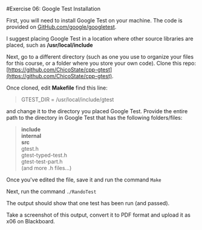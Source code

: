 #Exercise 06: Google Test Installation

First, you will need to install Google Test on your machine. The code is provided on [GitHub.com/google/googletest](https://github.com/google/googletest).

I suggest placing Google Test in a location where other source libraries are placed, such as **/usr/local/include**

Next, go to a different directory (such as one you use to organize your files for this course, or a folder where you store your own code). Clone this repo: [https://github.com/ChicoState/cpp-gtest](https://github.com/ChicoState/cpp-gtest).

Once cloned, edit **Makefile** find this line:

> GTEST_DIR = /usr/local/include/gtest

and change it to the directory you placed Google Test. Provide the entire path to the directory in Google Test that has the following folders/files:

> **include**     
> **internal**     
> **src**     
> gtest.h     
> gtest-typed-test.h     
> gtest-test-part.h     
> (and more .h files...)

Once you've edited the file, save it and run the command `Make`

Next, run the command `./RandoTest`

The output should show that one test has been run (and passed).

Take a screenshot of this output, convert it to PDF format and upload it as x06 on Blackboard.
